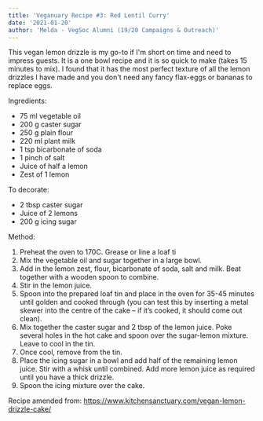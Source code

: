 ```yaml
---
title: 'Veganuary Recipe #3: Red Lentil Curry'
date: '2021-01-20'
author: 'Melda - VegSoc Alumni (19/20 Campaigns & Outreach)'
---
```

This vegan lemon drizzle is my go-to if I'm short on time and need to impress guests. It is a one bowl recipe and it is so quick to make (takes 15 minutes to mix). I found that it has the most perfect texture of all the lemon drizzles I have made and you don't need any fancy flax-eggs or bananas to replace eggs.

Ingredients:
* 75 ml vegetable oil 
* 200 g caster sugar
* 250 g plain flour
* 220 ml plant milk 
* 1 tsp bicarbonate of soda
* 1 pinch of salt 
* Juice of half a lemon
* Zest of 1 lemon 

To decorate: 
* 2 tbsp caster sugar 
* Juice of 2 lemons
* 200 g icing sugar


Method:
1. Preheat the oven to 170C. Grease or line a loaf ti
2. Mix the vegetable oil and sugar together in a large bowl. 
3. Add in the lemon zest, flour, bicarbonate of soda, salt and milk. Beat together with a wooden spoon to combine. 
4. Stir in the lemon juice.
5. Spoon into the prepared loaf tin and place in the oven for 35-45 minutes until golden and cooked through (you can test this by inserting a metal skewer into the centre of the cake – if it’s cooked, it should come out clean).
6. Mix together the caster sugar and 2 tbsp of the lemon juice. Poke several holes in the hot cake and spoon over the sugar-lemon mixture. Leave to cool in the tin.
7. Once cool, remove from the tin.
8. Place the icing sugar in a bowl and add half of the remaining lemon juice. Stir with a whisk until combined. Add more lemon juice as required until you have a thick drizzle.
9. Spoon the icing mixture over the cake.


Recipe amended from: <https://www.kitchensanctuary.com/vegan-lemon-drizzle-cake/>
